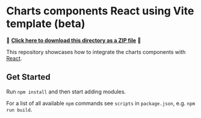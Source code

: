 # Charts components React using Vite template (beta)

📁 **[Click here to download this directory as a ZIP file](https://download-directory.github.io?url=https://github.com/Esri/jsapi-resources/tree/main/component-samples/charts-components/samples/react)** 📁

This repository showcases how to integrate the charts components with [React](https://react.dev/).

## Get Started

Run `npm install` and then start adding modules.

For a list of all available `npm` commands see `scripts` in `package.json`, e.g. `npm run build`.

